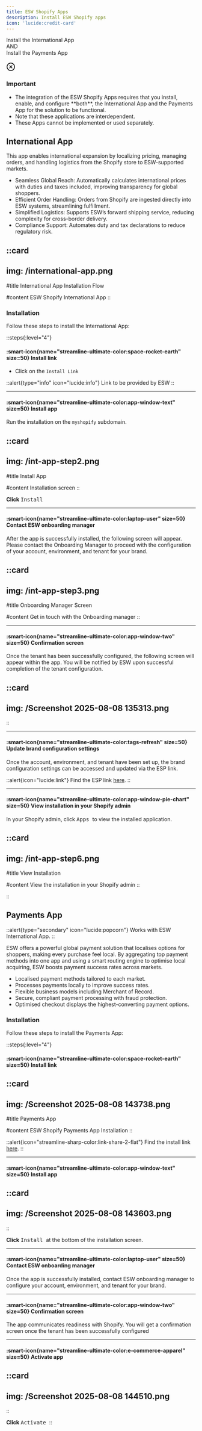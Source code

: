 ```yaml
---
title: ESW Shopify Apps
description: Install ESW Shopify apps
icon: 'lucide:credit-card'
---
```


 
<div class="flex justify-center my-4">
  <span class="inline-flex items-center px-4 py-2 bg-primary/10 dark:bg-primary/20 text-primary dark:text-primary-foreground font-semibold rounded-lg shadow-sm">
    Install the International App
  </span>
</div>

<div class="flex my-2 text-sm font-semibold items-center text-primary dark:text-primary-foreground">
  <div class="flex-grow border-t border-primary/30 dark:border-primary/60 h-px mr-3"></div>
  <span class="bg-primary/10 dark:bg-primary/30 text-primary dark:text-primary-foreground rounded-full p-1.5">AND</span>
  <div class="flex-grow border-t border-primary/30 dark:border-primary/60 h-px ml-3"></div>
</div>

<div class="flex justify-center my-4">
  <span class="inline-flex items-center px-4 py-2 bg-primary/10 dark:bg-primary/20 text-primary dark:text-primary-foreground font-semibold rounded-lg shadow-sm">
    Install the Payments App
  </span>
</div>


<br>

<div class="bg-red-50 border border-red-200 text-sm text-red-800 rounded-lg p-4 dark:bg-red-800/10 dark:border-red-900 dark:text-red-500" role="alert" tabindex="-1" aria-labelledby="hs-with-list-label">
  <div class="flex">
    <div class="shrink-0">
      <svg class="shrink-0 size-4 mt-0.5" xmlns="http://www.w3.org/2000/svg" width="24" height="24" viewBox="0 0 24 24" fill="none" stroke="currentColor" stroke-width="2" stroke-linecap="round" stroke-linejoin="round">
        <circle cx="12" cy="12" r="10"></circle>
        <path d="m15 9-6 6"></path>
        <path d="m9 9 6 6"></path>
      </svg>
    </div>
    <div class="ms-4">
      <h3 id="hs-with-list-label" class="text-sm font-semibold">
        Important
      </h3>
      <div class="mt-2 text-sm text-red-700 dark:text-red-400">
        <ul class="list-disc space-y-1 ps-5">
          <li>
            The integration of the ESW Shopify Apps requires that you install, enable, and configure **both**, the International App and the Payments App for the solution to be functional.
          </li>
          <li>
            Note that these applications are interdependent.
          </li>
          <li>
            These Apps cannot be implemented or used separately.
          </li>
        </ul>
      </div>
    </div>
  </div>
</div>

## International App

This app enables international expansion by localizing pricing, managing orders, and handling logistics from the Shopify store to ESW-supported markets.

<ul role="list" class="list-disc marker:text-teal-400 ...">
  <li>Seamless Global Reach: Automatically calculates international prices with duties and taxes included, improving transparency for global shoppers.</li>
  <li>Efficient Order Handling: Orders from Shopify are ingested directly into ESW systems, streamlining fulfillment.</li>
  <li>Simplified Logistics: Supports ESW’s forward shipping service, reducing complexity for cross-border delivery.</li>
  <li>Compliance Support: Automates duty and tax declarations to reduce regulatory risk.</li>
</ul>

::card
---
img: /international-app.png
---
#title
International App Installation Flow

#content
ESW Shopify International App
::

### Installation 

Follow these steps to install the International App:

::steps{:level="4"}
#### :smart-icon{name="streamline-ultimate-color:space-rocket-earth" size=50} Install link 

- Click on the `Install Link`

::alert{type="info" icon="lucide:info"}
  Link to be provided by ESW
::

---

#### :smart-icon{name="streamline-ultimate-color:app-window-text" size=50} Install app

Run the installation on the `myshopify` subdomain.    

::card
---
img: /int-app-step2.png
---
#title
Install App

#content
Installation screen
::

**Click** <kbd class="min-h-7.5 inline-flex justify-center items-center py-1 px-1.5 bg-white border border-gray-200 font-JetBrains Mono text-sm text-gray-800 shadow-[0px_2px_0px_0px_rgba(0,0,0,0.08)] dark:bg-neutral-900 dark:border-neutral-700 dark:text-neutral-200 dark:shadow-[0px_2px_0px_0px_rgba(255,255,255,0.1)] rounded-md">
    Install
  </kbd>

---

#### :smart-icon{name="streamline-ultimate-color:laptop-user" size=50} Contact ESW onboarding manager

After the app is successfully installed, the following screen will appear.
Please contact the Onboarding Manager to proceed with the configuration of your account, environment, and tenant for your brand.

::card
---
img: /int-app-step3.png
---
#title
Onboarding Manager Screen

#content
Get in touch with the Onboarding manager 
::

---

#### :smart-icon{name="streamline-ultimate-color:app-window-two" size=50} Confirmation screen

Once the tenant has been successfully configured, the following screen will appear within the app.
You will be notified by ESW upon successful completion of the tenant configuration.

::card
---
img: /Screenshot 2025-08-08 135313.png
---
::

---

#### :smart-icon{name="streamline-ultimate-color:tags-refresh" size=50} Update brand configuration settings

Once the account, environment, and tenant have been set up, the brand configuration settings can be accessed and updated via the ESP link.

::alert{icon="lucide:link"}
Find the ESP link <a href="https://esp.eshopworld.com/partnership/partnerships" target="_blank" rel="noopener noreferrer">here</a>.
::

---

#### :smart-icon{name="streamline-ultimate-color:app-window-pie-chart" size=50} View installation in your Shopify admin

 In your Shopify admin, click <kbd class="min-h-7.5 inline-flex justify-center items-center py-1 px-1.5 bg-white border border-gray-200 font-JetBrains Mono text-sm text-gray-800 shadow-[0px_2px_0px_0px_rgba(0,0,0,0.08)] dark:bg-neutral-900 dark:border-neutral-700 dark:text-neutral-200 dark:shadow-[0px_2px_0px_0px_rgba(255,255,255,0.1)] rounded-md">
    Apps
  </kbd> to view the installed application.

::card
---
img: /int-app-step6.png
---
#title
View Installation

#content
View the installation in your Shopify admin 
::

::


## Payments App

::alert{type="secondary" icon="lucide:popcorn"}
  Works with ESW International App.
::


ESW offers a powerful global payment solution that localises options for shoppers, making every purchase feel local. By aggregating top payment methods into one app and using a smart routing engine to optimise local acquiring, ESW boosts payment success rates across markets.


<ul role="list" class="list-disc marker:text-teal-400 ...">
  <li>Localised payment methods tailored to each market.</li>
  <li>Processes payments locally to improve success rates.</li>
  <li>Flexible business models including Merchant of Record.</li>
  <li>Secure, compliant payment processing with fraud protection.</li>
  <li>Optimised checkout displays the highest-converting payment options.</li>
</ul>


### Installation

Follow these steps to install the Payments App:

::steps{:level="4"}
#### :smart-icon{name="streamline-ultimate-color:space-rocket-earth" size=50} Install link

::card
---
img: /Screenshot 2025-08-08 143738.png
---
#title
Payments App

#content
ESW Shopify Payments App Installation
::

::alert{icon="streamline-sharp-color:link-share-2-flat"}
Find the install link <a href="https://apps.shopify.com/esw-card-payments" target="_blank" rel="noopener noreferrer">here</a>.
::

---

#### :smart-icon{name="streamline-ultimate-color:app-window-text" size=50} Install app

::card
---
img: /Screenshot 2025-08-08 143603.png
---
::

**Click** <kbd class="min-h-7.5 inline-flex justify-center items-center py-1 px-1.5 bg-white border border-gray-200 font-JetBrains Mono text-md text-gray-800 shadow-[0px_2px_0px_0px_rgba(0,0,0,0.08)] dark:bg-neutral-900 dark:border-neutral-700 dark:text-neutral-200 dark:shadow-[0px_2px_0px_0px_rgba(255,255,255,0.1)] rounded-md">
    Install
  </kbd> at the bottom of the installation screen.

---

#### :smart-icon{name="streamline-ultimate-color:laptop-user" size=50} Contact ESW onboarding manager

Once the app is successfully installed, contact ESW onboarding manager to 
configure your account, environment, and tenant for your brand. 

---

#### :smart-icon{name="streamline-ultimate-color:app-window-two" size=50} Confirmation screen

The app communicates readiness with Shopify. You will get a confirmation 
screen once the tenant has been successfully configured

---

#### :smart-icon{name="streamline-ultimate-color:e-commerce-apparel" size=50} Activate app

::card
---
img: /Screenshot 2025-08-08 144510.png
---
::

**Click** <kbd class="min-h-7.5 inline-flex justify-center items-center py-1 px-1.5 bg-white border border-gray-200 font-JetBrains Mono text-md text-gray-800 shadow-[0px_2px_0px_0px_rgba(0,0,0,0.08)] dark:bg-neutral-900 dark:border-neutral-700 dark:text-neutral-200 dark:shadow-[0px_2px_0px_0px_rgba(255,255,255,0.1)] rounded-md">
    Activate
  </kbd>
::

